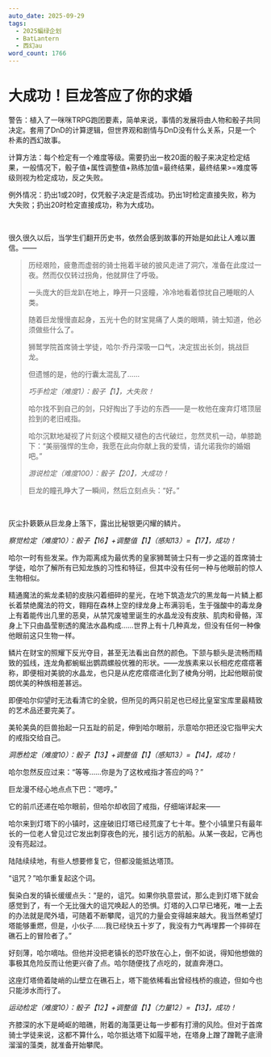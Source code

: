```yaml
---
auto_date: 2025-09-29
tags:
  - 2025蝙绿企划
  - BatLantern
  - 西幻au
word_count: 1766
---
```


# 大成功！巨龙答应了你的求婚

警告：植入了一咪咪TRPG跑团要素，简单来说，事情的发展将由人物和骰子共同决定。套用了DnD的计算逻辑，但世界观和剧情与DnD没有什么关系，只是一个朴素的西幻故事。

计算方法：每个检定有一个难度等级。需要扔出一枚20面的骰子来决定检定结果，一般情况下，骰子值+属性调整值+熟练加值=最终结果，最终结果>=难度等级则视为检定成功，反之失败。

例外情况：扔出1或20时，仅凭骰子决定是否成功。扔出1时检定直接失败，称为大失败；扔出20时检定直接成功，称为大成功。

<br>

很久很久以后，当学生们翻开历史书，依然会感到故事的开始是如此让人难以置信。——

> 历经艰险，疲惫而虚弱的骑士拖着半破的披风走进了洞穴，准备在此度过一夜。然而仅仅转过拐角，他就屏住了呼吸。
>
> 一头庞大的巨龙趴在地上，睁开一只竖瞳，冷冷地看着惊扰自己睡眠的人类。
>
> 随着巨龙慢慢直起身，五光十色的财宝晃痛了人类的眼睛，骑士知道，他必须做些什么了。
>
> 狮鹫学院首席骑士学徒，哈尔·乔丹深吸一口气，决定拔出长剑，挑战巨龙。
>
> 但遗憾的是，他的行囊太混乱了……
>
> *巧手检定（难度1）：骰子【1】，大失败！*
>
> 哈尔找不到自己的剑，只好掏出了手边的东西——是一枚他在废弃灯塔顶层捡到的老旧戒指。
>
> 哈尔沉默地凝视了片刻这个模糊又褪色的古代破烂，忽然灵机一动，单膝跪下：“美丽强悍的生命，我愿在此向你献上我的爱情，请允诺我你的婚姻吧。”
>
> *游说检定（难度100）：骰子【20】，大成功！*
>
> 巨龙的瞳孔睁大了一瞬间，然后立刻点头：“好。”

<br>

灰尘扑簌簌从巨龙身上落下，露出比秘银更闪耀的鳞片。

*察觉检定（难度10）：骰子【16】+调整值【1】（感知13）=【17】，成功！*

哈尔一时有些发呆。作为距离成为最优秀的皇家狮鹫骑士只有一步之遥的首席骑士学徒，哈尔了解所有已知龙族的习性和特征，但其中没有任何一种与他眼前的惊人生物相似。

精通魔法的紫龙柔韧的皮肤闪着细碎的星光，在地下筑造龙穴的黑龙每一片鳞上都长着禁绝魔法的符文，翱翔在森林上空的绿龙身上布满羽毛，生于强酸中的毒龙身上有着能传出几里的恶臭，从禁咒废墟里诞生的水晶龙没有皮肤、肌肉和骨骼，浑身上下只由晶莹剔透的魔法水晶构成……世界上有十几种真龙，但没有任何一种像他眼前这只生物一样。

鳞片在财宝的照耀下反光夺目，甚至无法看出自然的颜色。下颔与额头是流畅而精致的弧线，连龙角都蜿蜒出鹦鹉螺般优雅的形状。——龙族素来以长相疙疙瘩瘩著称，即便相对美貌的水晶龙，也只是从疙疙瘩瘩进化到了棱角分明，比起他眼前俊朗优美的种族相差甚远。

即便哈尔仰望时无法看清它的全貌，但所见的两只前足也已经比皇室宝库里最精致的艺术品还要完美了。

美轮美奂的巨兽抬起一只五趾的前足，伸到哈尔眼前，示意哈尔把还没它指甲尖大的戒指交给自己。

*洞悉检定（难度10）：骰子【13】+调整值【1】（感知13）=【14】，成功！*

哈尔忽然反应过来：“等等……你是为了这枚戒指才答应的吗？”

巨龙漫不经心地点点下巴：“嗯哼。”

它的前爪还递在哈尔眼前，但哈尔却收回了戒指，仔细端详起来——

哈尔来到灯塔下的小镇时，这座破旧灯塔已经荒废了七十年。整个小镇里只有最年长的一位老人曾见过它发出刺穿夜色的光，接引远方的航船。从某一夜起，它再也没有亮起过。

陆陆续续地，有些人想要修复它，但都没能抵达塔顶。

“诅咒？”哈尔重复起这个词。

鬓染白发的镇长缓缓点头：“是的，诅咒。如果你执意尝试，那么走到灯塔下就会感觉到了，有一个无比强大的诅咒唤起人的恐惧。灯塔的入口早已堵死，唯一上去的办法就是爬外墙，可随着不断攀爬，诅咒的力量会变得越来越大。我当然希望灯塔能够重燃，但是，小伙子……我已经快五十岁了，我没有力气再埋葬一个摔碎在礁石上的冒险者了。”

好刻薄，哈尔嘀咕。但他并没把老镇长的恐吓放在心上，倒不如说，得知他想做的事极其危险反而让他更兴奋了点。哈尔随便找了点吃的，就直奔港口。

这座灯塔倚着陡峭的山壁立在礁石上，塔下能依稀看出曾经栈桥的痕迹，但如今也只能涉水而行了。

*运动检定（难度10）：骰子【12】+调整值【1】（力量12）=【13】，成功！*

齐膝深的水下是崎岖的暗礁，附着的海藻更让每一步都有打滑的风险。但对于首席骑士学徒来说，这都不算什么，哈尔抵达塔下如履平地，在塔身上蹭了蹭靴子底滑溜溜的藻类，就准备开始攀爬。
